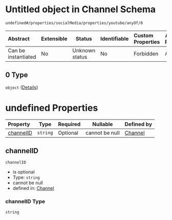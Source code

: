 # Untitled object in Channel Schema

```txt
undefined#/properties/socialMedia/properties/youtube/anyOf/0
```




| Abstract            | Extensible | Status         | Identifiable | Custom Properties | Additional Properties | Access Restrictions | Defined In                                                                 |
| :------------------ | ---------- | -------------- | ------------ | :---------------- | --------------------- | ------------------- | -------------------------------------------------------------------------- |
| Can be instantiated | No         | Unknown status | No           | Forbidden         | Allowed               | none                | [channel.schema.json\*](../out/channel.schema.json "open original schema") |

## 0 Type

`object` ([Details](channel-properties-socialmedia-properties-youtube-anyof-0.md))

# undefined Properties

| Property                | Type     | Required | Nullable       | Defined by                                                                                                                                                                       |
| :---------------------- | -------- | -------- | -------------- | :------------------------------------------------------------------------------------------------------------------------------------------------------------------------------- |
| [channelID](#channelid) | `string` | Optional | cannot be null | [Channel](channel-properties-socialmedia-properties-youtube-anyof-0-properties-channelid.md "undefined#/properties/socialMedia/properties/youtube/anyOf/0/properties/channelID") |

## channelID




`channelID`

-   is optional
-   Type: `string`
-   cannot be null
-   defined in: [Channel](channel-properties-socialmedia-properties-youtube-anyof-0-properties-channelid.md "undefined#/properties/socialMedia/properties/youtube/anyOf/0/properties/channelID")

### channelID Type

`string`

